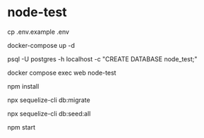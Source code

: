 # node-test


cp .env.example .env

docker-compose up -d

psql -U postgres -h localhost -c "CREATE DATABASE node_test;"

docker compose exec web node-test

npm install 

npx sequelize-cli db:migrate

npx sequelize-cli db:seed:all

npm start
